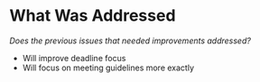 # What Was Addressed
*Does the previous issues that needed improvements addressed?*
- Will improve deadline focus
- Will focus on meeting guidelines more exactly